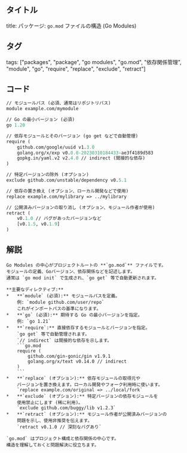 ## タイトル
title: パッケージ: `go.mod` ファイルの構造 (Go Modules)

## タグ
tags: ["packages", "package", "go modules", "go.mod", "依存関係管理", "module", "go", "require", "replace", "exclude", "retract"]

## コード
```go.mod
// モジュールパス (必須、通常はリポジトリパス)
module example.com/mymodule

// Go の最小バージョン (必須)
go 1.20

// 依存モジュールとそのバージョン (go get などで自動管理)
require (
	github.com/google/uuid v1.3.0
	golang.org/x/exp v0.0.0-20230310184433-ae3f4189d583
	gopkg.in/yaml.v2 v2.4.0 // indirect (間接的な依存)
)

// 特定バージョンの除外 (オプション)
exclude github.com/unstable/dependency v0.5.1

// 依存の置き換え (オプション、ローカル開発などで使用)
replace example.com/mylibrary => ../mylibrary

// 公開済みバージョンの取り消し (オプション、モジュール作者が使用)
retract (
	v0.1.0 // バグがあったバージョンなど
	[v0.1.5, v0.1.9]
)

```

## 解説
```text
Go Modules の中心がプロジェクトルートの **`go.mod`** ファイルです。
モジュールの定義、Goバージョン、依存関係などを記述します。
通常は `go mod init` で生成され、`go get` 等で自動更新されます。

**主要なディレクティブ:**
*   **`module` (必須):** モジュールパスを定義。
    例: `module github.com/user/repo`
    これがインポートパスの基準になります。
*   **`go` (必須):** 期待する Go の最小バージョンを指定。
    例: `go 1.21`
*   **`require`:** 直接依存するモジュールとバージョンを指定。
    `go get` 等で自動管理されます。
    `// indirect` は間接的な依存を示します。
    ```go.mod
    require (
        github.com/gin-gonic/gin v1.9.1
        golang.org/x/text v0.14.0 // indirect
    )
    ```
*   **`replace` (オプション):** 依存モジュールの取得元や
    バージョンを置き換えます。ローカル開発やフォーク利用時に使います。
    `replace example.com/original => ../local/fork`
*   **`exclude` (オプション):** 特定バージョンの依存モジュールを
    使用禁止にします (稀に利用)。
    `exclude github.com/buggy/lib v1.2.3`
*   **`retract` (オプション):** モジュール作者が公開済みバージョンの
    問題を示し、使用非推奨を伝えます。
    `retract v0.1.0 // 深刻なバグあり`

`go.mod` はプロジェクト構成と依存関係の中心です。
構造を理解しておくと問題解決に役立ちます。